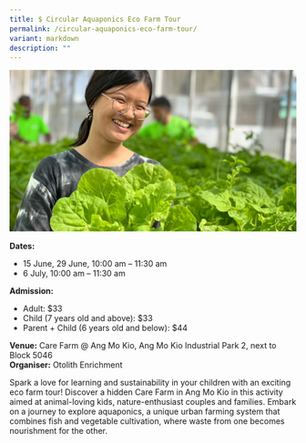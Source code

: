 ```yaml
---
title: $ Circular Aquaponics Eco Farm Tour
permalink: /circular-aquaponics-eco-farm-tour/
variant: markdown
description: ""
---
```

![Participant smiling in front of vegetables](/images/Tours/Circular_Aquaponics_Eco_Farm.jpg)

**Dates:** 
* 15 June, 29 June, 10:00 am – 11:30 am
* 6 July, 10:00 am – 11:30 am  <br>

**Admission:** 
* Adult: $33 
* Child (7 years old and above): $33 
* Parent + Child (6 years old and below): $44 <br>

**Venue:** Care Farm @ Ang Mo Kio, Ang Mo Kio Industrial Park 2, next to Block 5046<br>
**Organiser:** Otolith Enrichment 

Spark a love for learning and sustainability in your children with an exciting eco farm tour! Discover a hidden Care Farm in Ang Mo Kio in this activity aimed at animal-loving kids, nature-enthusiast couples and families. Embark on a journey to explore aquaponics, a unique urban farming system that combines fish and vegetable cultivation, where waste from one becomes nourishment for the other.  

<a class="btn-link" target="_blank" href="http://tiny.cc/AquaEcoFarmTour">
	<img src="/images/gogreensg_website-32.png">
</a>

<style>
	.btn-link {
		display: none;
	}
	a.btn-link[target="_blank"]:after {
	display: none;
}
	.btn-link > img {
		width: 100%;
	}
	
</style>